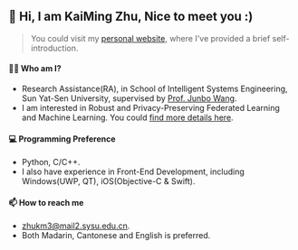 ## 👋 Hi, I am KaiMing Zhu, Nice to meet you :)
> You could visit my [personal website](https://kaimingzhu.github.io), where I've provided a brief self-introduction.

#### 👨‍🔬 Who am I?
- Research Assistance(RA), in School of Intelligent Systems Engineering, Sun Yat-Sen University, supervised by [Prof. Junbo Wang](https://ise.sysu.edu.cn/teacher/teacher02/1364591.htm).
- I am interested in Robust and Privacy-Preserving Federated Learning and Machine Learning. You could [find more details here](https://www.researchgate.net/profile/Kaiming-Zhu).

#### 💻 Programming Preference
- Python, C/C++.
- I also have experience in Front-End Development, including Windows(UWP, QT), iOS(Objective-C & Swift).

#### 📫 How to reach me
- [zhukm3@mail2.sysu.edu.cn](mailto:zhukm3@mail2.sysu.edu.cn).
- Both Madarin, Cantonese and English is preferred.
